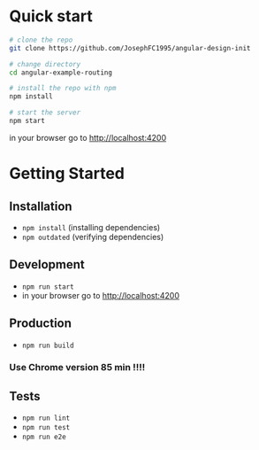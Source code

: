 # Quick start

```bash
# clone the repo
git clone https://github.com/JosephFC1995/angular-design-init

# change directory
cd angular-example-routing

# install the repo with npm
npm install

# start the server
npm start

```

in your browser go to [http://localhost:4200](http://localhost:4200)

# Getting Started

## Installation

- `npm install` (installing dependencies)
- `npm outdated` (verifying dependencies)

## Development

- `npm run start`
- in your browser go to [http://localhost:4200](http://localhost:4200)

## Production

- `npm run build`

### Use Chrome version 85 min !!!!

## Tests

- `npm run lint`
- `npm run test`
- `npm run e2e`
